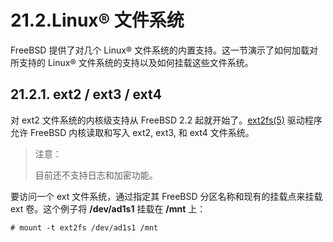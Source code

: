 # 21.2.Linux® 文件系统

FreeBSD 提供了对几个 Linux® 文件系统的内置支持。这一节演示了如何加载对所支持的 Linux® 文件系统的支持以及如何挂载这些文件系统。

## 21.2.1. ext2 / ext3 / ext4

对 ext2 文件系统的内核级支持从 FreeBSD 2.2 起就开始了。[ext2fs(5)](https://www.freebsd.org/cgi/man.cgi?query=ext2fs\&sektion=5\&format=html) 驱动程序允许 FreeBSD 内核读取和写入 ext2, ext3, 和 ext4 文件系统。

> 注意：
>
> 目前还不支持日志和加密功能。

要访问一个 ext 文件系统，通过指定其 FreeBSD 分区名称和现有的挂载点来挂载 ext 卷。这个例子将 **/dev/ad1s1** 挂载在 **/mnt** 上：

```
# mount -t ext2fs /dev/ad1s1 /mnt
```
